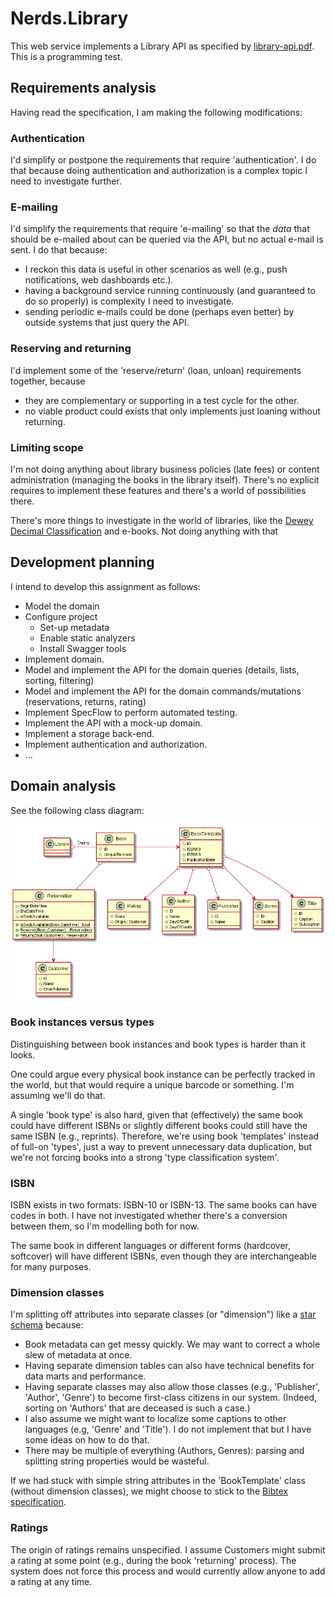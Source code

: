 # Nerds.Library

This web service implements a Library API as specified by [library-api.pdf](library-api.pdf). This is a programming test.

## Requirements analysis

Having read the specification, I am making the following modifications:

### Authentication

I'd simplify or postpone the requirements that require 'authentication'. I do that because doing authentication and authorization is a complex topic I need to investigate further.

### E-mailing

I'd simplify the requirements that require 'e-mailing' so that the *data* that should be e-mailed about can be queried via the API, but no actual e-mail is sent. I do that because:

- I reckon this data is useful in other scenarios as well (e.g., push notifications, web dashboards etc.).
- having a background service running continuously (and guaranteed to do so properly) is complexity I need to investigate.
- sending periodic e-mails could be done (perhaps even better) by outside systems that just query the API.

### Reserving and returning

I'd implement some of the 'reserve/return' (loan, unloan) requirements together, because
  - they are complementary or supporting in a test cycle for the other.
  - no viable product could exists that only implements just loaning without returning.

### Limiting scope

I'm not doing anything about library business policies (late fees) or content administration (managing the books in the library itself). There's no explicit requires to implement these features and there's a world of possibilities there.

There's more things to investigate in the world of libraries, like the [Dewey Decimal Classification](https://en.wikipedia.org/wiki/Dewey_Decimal_Classification) and e-books. Not doing anything with that

## Development planning

I intend to develop this assignment as follows:

- Model the domain
- Configure project
  - Set-up metadata
  - Enable static analyzers
  - Install Swagger tools
- Implement domain.
- Model and implement the API for the domain queries (details, lists, sorting, filtering)
- Model and implement the API for the domain commands/mutations (reservations, returns, rating)
- Implement SpecFlow to perform automated testing.
- Implement the API with a mock-up domain.
- Implement a storage back-end.
- Implement authentication and authorization.
- ...

## Domain analysis

See the following class diagram:

![Class diagram](library-api.png)

### Book instances versus types

Distinguishing between book instances and book types is harder than it looks.

One could argue every physical book instance can be perfectly tracked in the world, but that would require a unique barcode or something. I'm assuming we'll do that.

A single 'book type' is also hard, given that (effectively) the same book could have different ISBNs or slightly different books could still have the same ISBN (e.g., reprints). Therefore, we're using book 'templates' instead of full-on 'types', just a way to prevent unnecessary data duplication, but we're not forcing books into a strong 'type classification system'.

### ISBN

ISBN exists in two formats: ISBN-10 or ISBN-13. The same books can have codes in both. I have not investigated whether there's a conversion between them, so I'm modelling both for now.

The same book in different languages or different forms (hardcover, softcover) will have different ISBNs, even though they are interchangeable for many purposes.

### Dimension classes

I'm splitting off attributes into separate classes (or "dimension") like a [star schema](https://en.wikipedia.org/wiki/Star_schema) because:

- Book metadata can get messy quickly. We may want to correct a whole slew of metadata at once.
- Having separate dimension tables can also have technical benefits for data marts and performance.
- Having separate classes may also allow those classes (e.g., 'Publisher', 'Author', 'Genre') to become first-class citizens in our system. (Indeed, sorting on 'Authors' that are deceased is such a case.)
- I also assume we might want to localize some captions to other languages (e.g, 'Genre' and 'Title'). I do not implement that but I have some ideas on how to do that.
- There may be multiple of everything (Authors, Genres): parsing and splitting string properties would be wasteful.

If we had stuck with simple string attributes in the 'BookTemplate' class (without dimension classes), we might choose to stick to the [Bibtex specification](https://en.wikibooks.org/wiki/LaTeX/Bibliography_Management).

### Ratings

The origin of ratings remains unspecified. I assume Customers might submit a rating at some point (e.g., during the book 'returning' process). The system does not force this process and would currently allow anyone to add a rating at any time.
